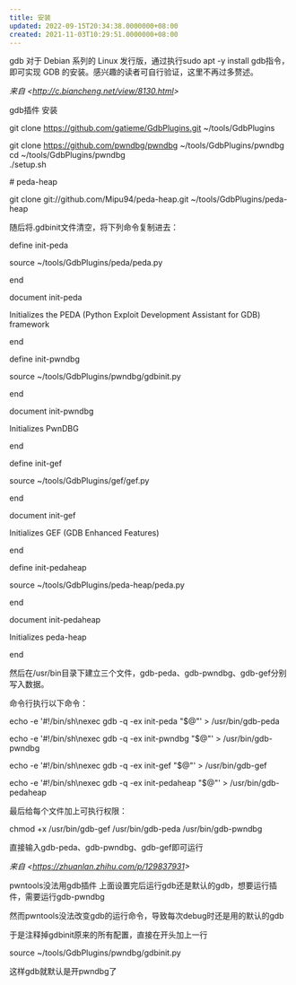 ```yaml
---
title: 安装
updated: 2022-09-15T20:34:38.0000000+08:00
created: 2021-11-03T10:29:51.0000000+08:00
---
```


gdb
对于 Debian 系列的 Linux 发行版，通过执行sudo apt -y install gdb指令，即可实现 GDB 的安装。感兴趣的读者可自行验证，这里不再过多赘述。

*来自 \<<http://c.biancheng.net/view/8130.html>\>*

gdb插件
安装

git clone <https://github.com/gatieme/GdbPlugins.git> \~/tools/GdbPlugins

git clone <https://github.com/pwndbg/pwndbg> \~/tools/GdbPlugins/pwndbg  
cd \~/tools/GdbPlugins/pwndbg  
./setup.sh

\# peda-heap

git clone git://github.com/Mipu94/peda-heap.git \~/tools/GdbPlugins/peda-heap

随后将.gdbinit文件清空，将下列命令复制进去：

define init-peda

source \~/tools/GdbPlugins/peda/peda.py

end

document init-peda

Initializes the PEDA (Python Exploit Development Assistant for GDB) framework

end

define init-pwndbg

source \~/tools/GdbPlugins/pwndbg/gdbinit.py

end

document init-pwndbg

Initializes PwnDBG

end

define init-gef

source \~/tools/GdbPlugins/gef/gef.py

end

document init-gef

Initializes GEF (GDB Enhanced Features)

end

define init-pedaheap

source \~/tools/GdbPlugins/peda-heap/peda.py

end

document init-pedaheap

Initializes peda-heap

end

然后在/usr/bin目录下建立三个文件，gdb-peda、gdb-pwndbg、gdb-gef分别写入数据。

命令行执行以下命令：

echo -e '#!/bin/sh\nexec gdb -q -ex init-peda "\$@"' \> /usr/bin/gdb-peda

echo -e '#!/bin/sh\nexec gdb -q -ex init-pwndbg "\$@"' \> /usr/bin/gdb-pwndbg

echo -e '#!/bin/sh\nexec gdb -q -ex init-gef "\$@"' \> /usr/bin/gdb-gef

echo -e '#!/bin/sh\nexec gdb -q -ex init-pedaheap "\$@"' \> /usr/bin/gdb-pedaheap

最后给每个文件加上可执行权限：

chmod +x /usr/bin/gdb-gef /usr/bin/gdb-peda /usr/bin/gdb-pwndbg

直接输入gdb-peda、gdb-pwndbg、gdb-gef即可运行

*来自 \<<https://zhuanlan.zhihu.com/p/129837931>\>*

pwntools没法用gdb插件
上面设置完后运行gdb还是默认的gdb，想要运行插件，需要运行gdb-pwndbg

然而pwntools没法改变gdb的运行命令，导致每次debug时还是用的默认的gdb

于是注释掉gdbinit原来的所有配置，直接在开头加上一行

source \~/tools/GdbPlugins/pwndbg/gdbinit.py

这样gdb就默认是开pwndbg了
